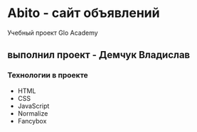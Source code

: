 # Abito - сайт объявлений 
Учебный проект Glo Academy

## выполнил проект - Демчук Владислав

### Технологии в проекте 
- HTML
- CSS
- JavaScript
- Normalize
- Fancybox
